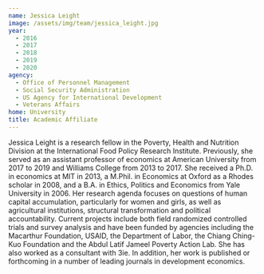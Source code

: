 ```yaml
---
name: Jessica Leight
image: /assets/img/team/jessica_leight.jpg
year: 
  - 2016
  - 2017
  - 2018
  - 2019
  - 2020
agency:
  - Office of Personnel Management
  - Social Security Administration
  - US Agency for International Development
  - Veterans Affairs
home: University
title: Academic Affiliate 
---
```


Jessica Leight is a research fellow in the Poverty, Health and Nutrition Division at the International Food Policy Research Institute. Previously, she served as an assistant professor of economics at American University from 2017 to 2019 and Williams College from 2013 to 2017. She received a Ph.D. in economics at MIT in 2013, a M.Phil. in Economics at Oxford as a Rhodes scholar in 2008, and a B.A. in Ethics, Politics and Economics from Yale University in 2006. Her research agenda focuses on questions of human capital accumulation, particularly for women and girls, as well as agricultural institutions, structural transformation and political accountability. Current projects include both field randomized controlled trials and survey analysis and have been funded by agencies including the Macarthur Foundation, USAID, the Department of Labor, the Chiang Ching-Kuo Foundation and the Abdul Latif Jameel Poverty Action Lab. She has also worked as a consultant with 3ie.  In addition, her work is published or forthcoming in a number of leading journals in development economics.
